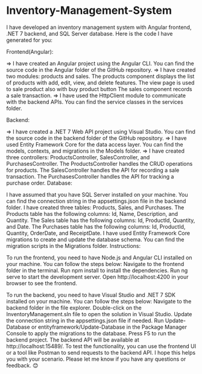# Inventory-Management-System

I have developed an inventory management system with Angular frontend, .NET 7 backend, and SQL Server database. Here is the code I have generated for you:

Frontend(Angular):

=>  I have created an Angular project using the Angular CLI. You can find the source code in the Angular folder of the GitHub repository.
=>  I have created two modules: products and sales. The products component displays the list of products with add, edit, view, and delete features. The view page is used to sale product also with buy product button  The sales component records a sale transaction. 
=> I have used the HttpClient module to communicate with the backend APIs. You can find the service classes in the services folder.

Backend:

=>  I have created a .NET 7 Web API project using Visual Studio. You can find the source code in the backend folder of the GitHub repository.
=>  I have used Entity Framework Core for the data access layer. You can find the models, contexts, and migrations in the Models folder.
=>  I have created three controllers: ProductsController, SalesController, and PurchasesController. The ProductsController handles the CRUD operations for products. The SalesController handles the API for recording a sale transaction. The PurchasesController handles the API for tracking a purchase order.
Database:

I have assumed that you have SQL Server installed on your machine. You can find the connection string in the appsettings.json file in the backend folder.
I have created three tables: Products, Sales, and Purchases. The Products table has the following columns: Id, Name, Description, and Quantity. The Sales table has the following columns: Id, ProductId, Quantity, and Date. The Purchases table has the following columns: Id, ProductId, Quantity, OrderDate, and ReceiptDate.
I have used Entity Framework Core migrations to create and update the database schema. You can find the migration scripts in the Migrations folder.
Instructions:

To run the frontend, you need to have Node.js and Angular CLI installed on your machine. You can follow the steps below:
Navigate to the frontend folder in the terminal.
Run npm install to install the dependencies.
Run ng serve to start the development server.
Open http://localhost:4200 in your browser to see the frontend.

To run the backend, you need to have Visual Studio and .NET 7 SDK installed on your machine. You can follow the steps below:
Navigate to the backend folder in the file explorer.
Double-click on the InventoryManagement.sln file to open the solution in Visual Studio.
Update the connection string in the appsettings.json file if needed.
Run Update-Database or entityframework/Update-Database in the Package Manager Console to apply the migrations to the database.
Press F5 to run the backend project.
The backend API will be available at http://localhost:15489/.
To test the functionality, you can use the frontend UI or a tool like Postman to send requests to the backend API.
I hope this helps you with your scenario. Please let me know if you have any questions or feedback. 😊
